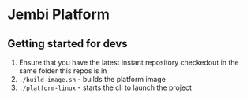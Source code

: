 # Jembi Platform

## Getting started for devs

1. Ensure that you have the latest instant repository checkedout in the same folder this repos is in
1. `./build-image.sh` - builds the platform image
1. `./platform-linux` - starts the cli to launch the project
